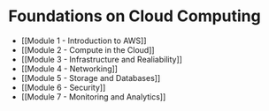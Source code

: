 # Foundations on Cloud Computing

- [[Module 1 - Introduction to AWS]]
- [[Module 2 - Compute in the Cloud]]
- [[Module 3 - Infrastructure and Realiability]]
- [[Module 4 - Networking]]
- [[Module 5 - Storage and Databases]]
- [[Module 6 - Security]]
- [[Module 7 - Monitoring and Analytics]]